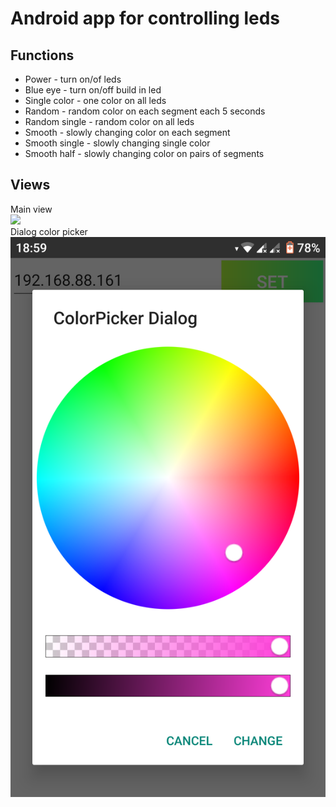 # Android app for controlling leds
## Functions
 - Power - turn on/of leds
 - Blue eye - turn on/off build in led
 - Single color - one color on all leds
 - Random - random color on each segment each 5 seconds
 - Random single - random color on all leds
 - Smooth - slowly changing color on each segment
 - Smooth single - slowly changing single color
 - Smooth half - slowly changing color on pairs of segments
## Views  
Main view  
![](Video/AndroidApp.gif)  
Dialog color picker  
<img src="Img/ColorPicker.png" width="600">
